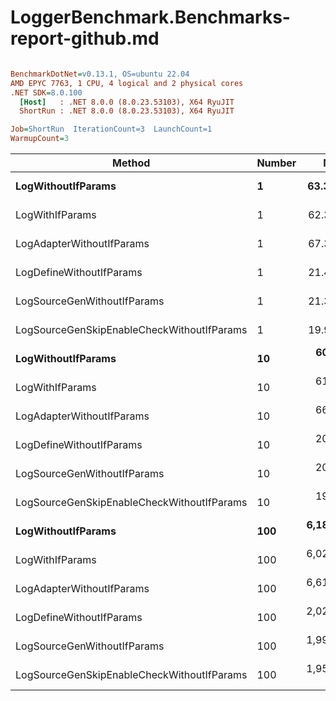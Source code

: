 # LoggerBenchmark.Benchmarks-report-github.md

``` ini

BenchmarkDotNet=v0.13.1, OS=ubuntu 22.04
AMD EPYC 7763, 1 CPU, 4 logical and 2 physical cores
.NET SDK=8.0.100
  [Host]   : .NET 8.0.0 (8.0.23.53103), X64 RyuJIT
  ShortRun : .NET 8.0.0 (8.0.23.53103), X64 RyuJIT

Job=ShortRun  IterationCount=3  LaunchCount=1  
WarmupCount=3  

```
|                                     Method | Number |        Mean |      Error |    StdDev |         Min |         Max |  Gen 0 | Allocated |
|------------------------------------------- |------- |------------:|-----------:|----------:|------------:|------------:|-------:|----------:|
|                         **LogWithoutIfParams** |      **1** |    **63.31 ns** |   **4.587 ns** |  **0.251 ns** |    **63.14 ns** |    **63.60 ns** | **0.0010** |      **88 B** |
|                            LogWithIfParams |      1 |    62.37 ns |  22.723 ns |  1.246 ns |    61.59 ns |    63.81 ns | 0.0010 |      88 B |
|                  LogAdapterWithoutIfParams |      1 |    67.31 ns |   2.347 ns |  0.129 ns |    67.17 ns |    67.43 ns | 0.0010 |      88 B |
|                   LogDefineWithoutIfParams |      1 |    21.46 ns |   0.401 ns |  0.022 ns |    21.43 ns |    21.47 ns |      - |         - |
|                LogSourceGenWithoutIfParams |      1 |    21.36 ns |   0.435 ns |  0.024 ns |    21.34 ns |    21.39 ns |      - |         - |
| LogSourceGenSkipEnableCheckWithoutIfParams |      1 |    19.91 ns |   2.581 ns |  0.141 ns |    19.82 ns |    20.07 ns |      - |         - |
|                         **LogWithoutIfParams** |     **10** |   **606.25 ns** |  **10.118 ns** |  **0.555 ns** |   **605.61 ns** |   **606.60 ns** | **0.0105** |     **880 B** |
|                            LogWithIfParams |     10 |   613.78 ns |  12.886 ns |  0.706 ns |   613.22 ns |   614.57 ns | 0.0105 |     880 B |
|                  LogAdapterWithoutIfParams |     10 |   669.25 ns |  17.508 ns |  0.960 ns |   668.48 ns |   670.33 ns | 0.0105 |     880 B |
|                   LogDefineWithoutIfParams |     10 |   208.90 ns |   1.055 ns |  0.058 ns |   208.85 ns |   208.96 ns |      - |         - |
|                LogSourceGenWithoutIfParams |     10 |   208.58 ns |   1.460 ns |  0.080 ns |   208.51 ns |   208.67 ns |      - |         - |
| LogSourceGenSkipEnableCheckWithoutIfParams |     10 |   194.49 ns |  18.359 ns |  1.006 ns |   193.33 ns |   195.12 ns |      - |         - |
|                         **LogWithoutIfParams** |    **100** | **6,189.03 ns** | **421.969 ns** | **23.130 ns** | **6,162.68 ns** | **6,206.00 ns** | **0.0992** |   **8,800 B** |
|                            LogWithIfParams |    100 | 6,028.95 ns | 148.032 ns |  8.114 ns | 6,021.33 ns | 6,037.48 ns | 0.0992 |   8,800 B |
|                  LogAdapterWithoutIfParams |    100 | 6,614.95 ns |  86.711 ns |  4.753 ns | 6,610.29 ns | 6,619.79 ns | 0.0992 |   8,800 B |
|                   LogDefineWithoutIfParams |    100 | 2,026.29 ns | 188.784 ns | 10.348 ns | 2,014.34 ns | 2,032.36 ns |      - |         - |
|                LogSourceGenWithoutIfParams |    100 | 1,996.17 ns | 160.102 ns |  8.776 ns | 1,987.75 ns | 2,005.26 ns |      - |         - |
| LogSourceGenSkipEnableCheckWithoutIfParams |    100 | 1,957.06 ns | 566.983 ns | 31.078 ns | 1,936.63 ns | 1,992.83 ns |      - |         - |

